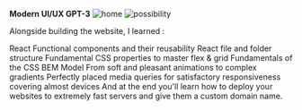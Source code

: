**Modern UI/UX GPT-3**
![home](https://user-images.githubusercontent.com/89715078/141672196-024fa734-e59e-4fb0-8811-2e6b935b2898.png)
![possibility](https://user-images.githubusercontent.com/89715078/141672214-4eb9d681-2ff7-454d-8ee0-b83d49fc6358.png)

Alongside building the website, I learned :

React Functional components and their reusability
React file and folder structure
Fundamental CSS properties to master flex & grid
Fundamentals of the CSS BEM Model
From soft and pleasant animations to complex gradients
Perfectly placed media queries for satisfactory responsiveness covering almost devices
And at the end you'll learn how to deploy your websites to extremely fast servers and give them a custom domain name.
